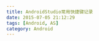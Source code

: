 ```yaml
---
title: AndroidStudio常用快捷键记录
date: 2015-07-05 21:12:29
tags: [Android, AS]
category: Android
---
```

